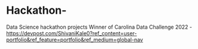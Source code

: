 # Hackathon-
Data Science hackathon projects
Winner of Carolina Data Challenge 2022 - https://devpost.com/ShivaniKale0?ref_content=user-portfolio&ref_feature=portfolio&ref_medium=global-nav
